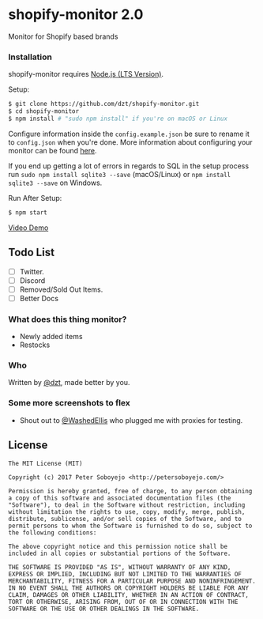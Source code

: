 # shopify-monitor 2.0
Monitor for Shopify based brands

### Installation

shopify-monitor requires [Node.js (LTS Version)](http://nodejs.org/).

Setup:

```sh
$ git clone https://github.com/dzt/shopify-monitor.git
$ cd shopify-monitor
$ npm install # "sudo npm install" if you're on macOS or Linux
```

Configure information inside the `config.example.json` be sure to rename it to `config.json` when you're done. More information about configuring your monitor can be found <a href="https://github.com/dzt/shopify-monitor/wiki/Configuring-your-monitor">here</a>.

If you end up getting a lot of errors in regards to SQL in the setup process run `sudo npm install sqlite3 --save` (macOS/Linux) or `npm install sqlite3 --save` on Windows.


Run After Setup:

```sh
$ npm start
```

<a href="https://www.youtube.com/watch?v=oirJnCmtfQY&feature=youtu.be">Video Demo</a>

## Todo List
- [ ] Twitter.
- [ ] Discord
- [ ] Removed/Sold Out Items.
- [ ] Better Docs

### What does this thing monitor?
- Newly added items
- Restocks

### Who

Written by <a href="http://petersoboyejo.com/">@dzt</a>, made better by you.

### Some more screenshots to flex

- Shout out to [@WashedEllis](https://twitter.com/WashedEllis) who plugged me with proxies for testing.

## License

```
The MIT License (MIT)

Copyright (c) 2017 Peter Soboyejo <http://petersoboyejo.com/>

Permission is hereby granted, free of charge, to any person obtaining a copy of this software and associated documentation files (the "Software"), to deal in the Software without restriction, including without limitation the rights to use, copy, modify, merge, publish, distribute, sublicense, and/or sell copies of the Software, and to permit persons to whom the Software is furnished to do so, subject to the following conditions:

The above copyright notice and this permission notice shall be included in all copies or substantial portions of the Software.

THE SOFTWARE IS PROVIDED "AS IS", WITHOUT WARRANTY OF ANY KIND, EXPRESS OR IMPLIED, INCLUDING BUT NOT LIMITED TO THE WARRANTIES OF MERCHANTABILITY, FITNESS FOR A PARTICULAR PURPOSE AND NONINFRINGEMENT. IN NO EVENT SHALL THE AUTHORS OR COPYRIGHT HOLDERS BE LIABLE FOR ANY CLAIM, DAMAGES OR OTHER LIABILITY, WHETHER IN AN ACTION OF CONTRACT, TORT OR OTHERWISE, ARISING FROM, OUT OF OR IN CONNECTION WITH THE SOFTWARE OR THE USE OR OTHER DEALINGS IN THE SOFTWARE.
```
